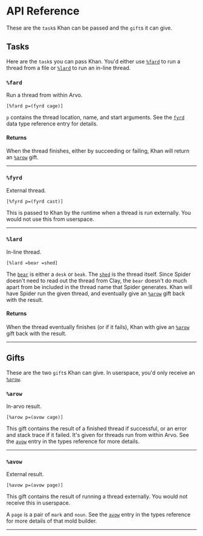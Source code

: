 # API Reference

These are the `task`s Khan can be passed and the `gift`s it can give.

## Tasks

Here are the `task`s you can pass Khan. You'd either use [`%fard`](#fard) to run a thread from a file or [`%lard`](#lard) to run an in-line thread.

### `%fard`

Run a thread from within Arvo.

```hoon
[%fard p=(fyrd cage)]
```

`p` contains the thread location, name, and start arguments. See the [`fyrd`](/system/kernel/khan/reference/types#fyrd) data type reference entry for details.

#### Returns

When the thread finishes, either by succeeding or failing, Khan will return an [`%arow`](#arow) gift.

---

### `%fyrd`

External thread.

```hoon
[%fyrd p=(fyrd cast)]
```

This is passed to Khan by the runtime when a thread is run externally. You would not use this from userspace.

---

### `%lard`

In-line thread.

```hoon
[%lard =bear =shed]
```

The [`bear`](/system/kernel/khan/reference/types#bear) is either a `desk` or `beak`. The [`shed`](/system/kernel/khan/reference/types#shed) is the thread itself. Since Spider doesn't need to read out the thread from Clay, the `bear` doesn't do much apart from be included in the thread name that Spider generates. Khan will have Spider run the given thread, and eventually give an [`%arow`](#arow) gift back with the result.

#### Returns

When the thread eventually finishes (or if it fails), Khan with give an [`%arow`](#arow) gift back with the result.

---

## Gifts

These are the two `gift`s Khan can give. In userspace, you'd only receive an [`%arow`](#arow).

### `%arow`

In-arvo result.

```hoon
[%arow p=(avow cage)]
```

This gift contains the result of a finished thread if successful, or an error and stack trace if it failed. It's given for threads run from within Arvo. See the [`avow`](/system/kernel/khan/reference/types#avow) entry in the types reference for more details.

---

### `%avow`

External result.

```hoon
[%avow p=(avow page)]
```

This gift contains the result of running a thread externally. You would not receive this in userspace.


A `page` is a pair of `mark` and `noun`. See the [`avow`](/system/kernel/khan/reference/types#avow) entry in the types reference for more details of that mold builder.

---
